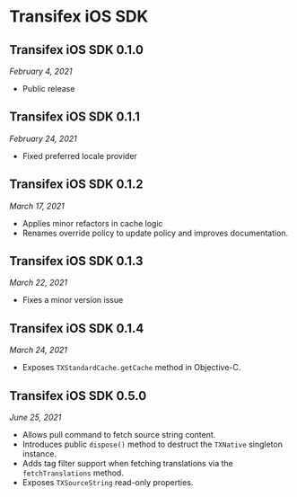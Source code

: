 # Transifex iOS SDK

## Transifex iOS SDK 0.1.0

*February 4, 2021*

- Public release

## Transifex iOS SDK 0.1.1

*February 24, 2021*

- Fixed preferred locale provider

## Transifex iOS SDK 0.1.2

*March 17, 2021*

- Applies minor refactors in cache logic
- Renames override policy to update policy and improves documentation.

## Transifex iOS SDK 0.1.3

*March 22, 2021*

- Fixes a minor version issue

## Transifex iOS SDK 0.1.4

*March 24, 2021*

- Exposes `TXStandardCache.getCache` method in Objective-C.

## Transifex iOS SDK 0.5.0

*June 25, 2021*

- Allows pull command to fetch source string content.
- Introduces public `dispose()` method to destruct the `TXNative` singleton instance.
- Adds tag filter support when fetching translations via the `fetchTranslations` method.
- Exposes `TXSourceString` read-only properties.
